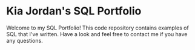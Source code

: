 # Kia Jordan's SQL Portfolio

Welcome to my SQL Portfolio! This code repository contains examples of SQL that I've written. Have a look and feel free to contact me if you have any questions.
